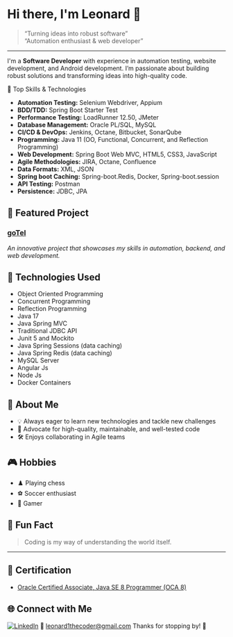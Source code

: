 # Hi there, I'm Leonard 👋

> “Turning ideas into robust software”  
> “Automation enthusiast & web developer”

---

I'm a **Software Developer** with experience in automation testing, website development, and Android development. I’m passionate about building robust solutions and transforming ideas into high-quality code.

 🚀 Top Skills & Technologies

- **Automation Testing:** Selenium Webdriver, Appium
- **BDD/TDD:** Spring Boot Starter Test
- **Performance Testing:** LoadRunner 12.50, JMeter
- **Database Management:** Oracle PL/SQL, MySQL
- **CI/CD & DevOps:** Jenkins, Octane, Bitbucket, SonarQube
- **Programming:** Java 11 (OO, Functional, Concurrent, and Reflection Programming)
- **Web Development:** Spring Boot Web MVC, HTML5, CSS3, JavaScript
- **Agile Methodologies:** JIRA, Octane, Confluence
- **Data Formats:** XML, JSON
- **Spring boot Caching:** Spring-boot.Redis, Docker, Spring-boot.session 
- **API Testing:** Postman
- **Persistence:** JDBC, JPA

## 🌟 Featured Project

### [goTel](https://github.com/leonard1thecoder/goTel)
*An innovative project that showcases my skills in automation, backend, and web development.*

## 🚀 Technologies Used
- Object Oriented Programming
- Concurrent Programming
- Reflection Programming
- Java 17
- Java Spring MVC
- Traditional JDBC API
- Junit 5 and Mockito
- Java Spring Sessions (data caching)
- Java Spring Redis (data caching)
- MySQL Server
- Angular Js
- Node Js
- Docker Containers


## 🧩 About Me

- 💡 Always eager to learn new technologies and tackle new challenges
- 🤖 Advocate for high-quality, maintainable, and well-tested code
- 🛠️ Enjoys collaborating in Agile teams

## 🎮 Hobbies

- ♟️ Playing chess
- ⚽ Soccer enthusiast
- 👾 Gamer

## 🤔 Fun Fact

> Coding is my way of understanding the world itself.

---

## 🏅 Certification

- [Oracle Certified Associate, Java SE 8 Programmer (OCA 8)](https://www.credly.com/badges/b324470a-4b81-4f2f-8d6c-141fc17a5287/linked_in_profile?trk=public_profile_see-credential)

## 🌐 Connect with Me

[![LinkedIn](https://img.shields.io/badge/LinkedIn-blue?logo=linkedin)](https://za.linkedin.com/in/sizolwakhe-mthimunye-372928167)
📧 leonard1thecoder@gmail.com
Thanks for stopping by! 👋
